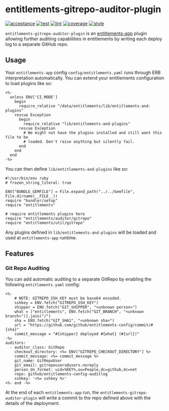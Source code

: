 # entitlements-gitrepo-auditor-plugin

[![acceptance](https://github.com/github/entitlements-gitrepo-auditor-plugin/actions/workflows/acceptance.yml/badge.svg)](https://github.com/github/entitlements-gitrepo-auditor-plugin/actions/workflows/acceptance.yml) [![test](https://github.com/github/entitlements-gitrepo-auditor-plugin/actions/workflows/test.yml/badge.svg)](https://github.com/github/entitlements-gitrepo-auditor-plugin/actions/workflows/test.yml) [![lint](https://github.com/github/entitlements-gitrepo-auditor-plugin/actions/workflows/lint.yml/badge.svg)](https://github.com/github/entitlements-gitrepo-auditor-plugin/actions/workflows/lint.yml) [![coverage](https://img.shields.io/badge/coverage-100%25-success)](https://img.shields.io/badge/coverage-100%25-success) [![style](https://img.shields.io/badge/code%20style-rubocop--github-blue)](https://github.com/github/rubocop-github)

`entitlements-gitrepo-auditor-plugin` is an [entitlements-app](https://github.com/github/entitlements-app) plugin allowing further auditing capabilities in entitlements by writing each deploy log to a separate GitHub repo.

## Usage

Your `entitlements-app` config `config/entitlements.yaml` runs through ERB interpretation automatically. You can extend your entitlements configuration to load plugins like so:

```
<%-
  unless ENV['CI_MODE']
    begin
      require_relative "/data/entitlements/lib/entitlements-and-plugins"
    rescue Exception
      begin
        require_relative "lib/entitlements-and-plugins"
      rescue Exception
        # We might not have the plugins installed and still want this file to be
        # loaded. Don't raise anything but silently fail.
      end
    end
  end
-%>
```

You can then define `lib/entitlements-and-plugins` like so:

```
#!/usr/bin/env ruby
# frozen_string_literal: true

ENV["BUNDLE_GEMFILE"] = File.expand_path("../../Gemfile", File.dirname(__FILE__))
require "bundler/setup"
require "entitlements"

# require entitlements plugins here
require "entitlements/auditor/gitrepo"
require "entitlements/util/gitrepo"
```

Any plugins defined in `lib/entitlements-and-plugins` will be loaded and used at `entitlements-app` runtime.

## Features

### Git Repo Auditing

You can add automatic auditing to a separate GitRepo by enabling the following `entitlements.yaml` config:

```
<%-
    # NOTE: GITREPO_SSH_KEY must be base64 encoded.
    sshkey = ENV.fetch("GITREPO_SSH_KEY")
    shipper = ENV.fetch("GIT_SHIPPER", "<unknown person>")
    what = ["entitlements", ENV.fetch("GIT_BRANCH", "<unknown branch>")].join("/")
    sha = ENV.fetch("GIT_SHA1", "<unknown sha>")
    url = "https://github.com/github/entitlements-config/commit/#{sha}"
    commit_message = "#{shipper} deployed #{what} (#{url})"
-%>
auditors:
  - auditor_class: GitRepo
    checkout_directory: <%= ENV["GITREPO_CHECKOUT_DIRECTORY"] %>
    commit_message: <%= commit_message %>
    git_name: GitRepoUser
    git_email: gitrepousers@users.noreply
    person_dn_format: uid=%KEY%,ou=People,dc=github,dc=net
    repo: github/entitlements-config-auditlog
    sshkey: '<%= sshkey %>'
<%- end -%>
```

At the end of each `entitlements-app` run, the `entitlements-gitrepo-auditor-plugin` will write a commit to the repo defined above with the details of the deployment.

